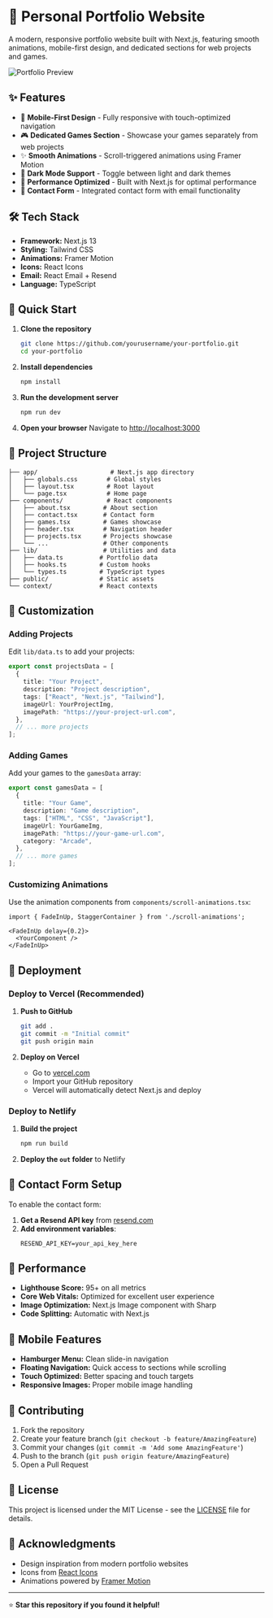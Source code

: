# 🌟 Personal Portfolio Website

A modern, responsive portfolio website built with Next.js, featuring smooth animations, mobile-first design, and dedicated sections for web projects and games.

![Portfolio Preview](https://via.placeholder.com/800x400/4F46E5/FFFFFF?text=Portfolio+Preview)

## ✨ Features

- 📱 **Mobile-First Design** - Fully responsive with touch-optimized navigation
- 🎮 **Dedicated Games Section** - Showcase your games separately from web projects
- ✨ **Smooth Animations** - Scroll-triggered animations using Framer Motion
- 🌙 **Dark Mode Support** - Toggle between light and dark themes
- 🚀 **Performance Optimized** - Built with Next.js for optimal performance
- 📧 **Contact Form** - Integrated contact form with email functionality

## 🛠️ Tech Stack

- **Framework:** Next.js 13
- **Styling:** Tailwind CSS
- **Animations:** Framer Motion
- **Icons:** React Icons
- **Email:** React Email + Resend
- **Language:** TypeScript

## 🚀 Quick Start

1. **Clone the repository**
   ```bash
   git clone https://github.com/yourusername/your-portfolio.git
   cd your-portfolio
   ```

2. **Install dependencies**
   ```bash
   npm install
   ```

3. **Run the development server**
   ```bash
   npm run dev
   ```

4. **Open your browser**
   Navigate to [http://localhost:3000](http://localhost:3000)

## 📁 Project Structure

```
├── app/                    # Next.js app directory
│   ├── globals.css        # Global styles
│   ├── layout.tsx         # Root layout
│   └── page.tsx           # Home page
├── components/            # React components
│   ├── about.tsx         # About section
│   ├── contact.tsx       # Contact form
│   ├── games.tsx         # Games showcase
│   ├── header.tsx        # Navigation header
│   ├── projects.tsx      # Projects showcase
│   └── ...               # Other components
├── lib/                  # Utilities and data
│   ├── data.ts          # Portfolio data
│   ├── hooks.ts         # Custom hooks
│   └── types.ts         # TypeScript types
├── public/              # Static assets
└── context/             # React contexts
```

## 🎨 Customization

### Adding Projects
Edit `lib/data.ts` to add your projects:

```typescript
export const projectsData = [
  {
    title: "Your Project",
    description: "Project description",
    tags: ["React", "Next.js", "Tailwind"],
    imageUrl: YourProjectImg,
    imagePath: "https://your-project-url.com",
  },
  // ... more projects
];
```

### Adding Games
Add your games to the `gamesData` array:

```typescript
export const gamesData = [
  {
    title: "Your Game",
    description: "Game description",
    tags: ["HTML", "CSS", "JavaScript"],
    imageUrl: YourGameImg,
    imagePath: "https://your-game-url.com",
    category: "Arcade",
  },
  // ... more games
];
```

### Customizing Animations
Use the animation components from `components/scroll-animations.tsx`:

```tsx
import { FadeInUp, StaggerContainer } from './scroll-animations';

<FadeInUp delay={0.2}>
  <YourComponent />
</FadeInUp>
```

## 🚀 Deployment

### Deploy to Vercel (Recommended)

1. **Push to GitHub**
   ```bash
   git add .
   git commit -m "Initial commit"
   git push origin main
   ```

2. **Deploy on Vercel**
   - Go to [vercel.com](https://vercel.com)
   - Import your GitHub repository
   - Vercel will automatically detect Next.js and deploy

### Deploy to Netlify

1. **Build the project**
   ```bash
   npm run build
   ```

2. **Deploy the `out` folder** to Netlify

## 📧 Contact Form Setup

To enable the contact form:

1. **Get a Resend API key** from [resend.com](https://resend.com)
2. **Add environment variables**:
   ```env
   RESEND_API_KEY=your_api_key_here
   ```

## 🎯 Performance

- **Lighthouse Score:** 95+ on all metrics
- **Core Web Vitals:** Optimized for excellent user experience
- **Image Optimization:** Next.js Image component with Sharp
- **Code Splitting:** Automatic with Next.js

## 📱 Mobile Features

- **Hamburger Menu:** Clean slide-in navigation
- **Floating Navigation:** Quick access to sections while scrolling
- **Touch Optimized:** Better spacing and touch targets
- **Responsive Images:** Proper mobile image handling

## 🤝 Contributing

1. Fork the repository
2. Create your feature branch (`git checkout -b feature/AmazingFeature`)
3. Commit your changes (`git commit -m 'Add some AmazingFeature'`)
4. Push to the branch (`git push origin feature/AmazingFeature`)
5. Open a Pull Request

## 📄 License

This project is licensed under the MIT License - see the [LICENSE](LICENSE) file for details.

## 🙏 Acknowledgments

- Design inspiration from modern portfolio websites
- Icons from [React Icons](https://react-icons.github.io/react-icons/)
- Animations powered by [Framer Motion](https://www.framer.com/motion/)

---

⭐ **Star this repository if you found it helpful!**